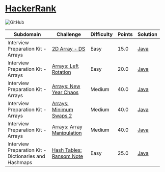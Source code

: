 # [HackerRank](https://www.hackerrank.com/)
![GitHub](https://img.shields.io/github/license/mashape/apistatus.svg?style=for-the-badge)

| Subdomain       |  Challenge      | Difficulty      |  Points         | Solution
|---------------- | --------------- | --------------- | --------------- | -------- |
Interview Preparation Kit - Arrays | [2D Array - DS](https://www.hackerrank.com/challenges/2d-array/problem) | Easy | 15.0 | [Java](./src/main/java/algorithms/arrays/HourGlass.java)
Interview Preparation Kit - Arrays | [Arrays: Left Rotation](https://www.hackerrank.com/challenges/ctci-array-left-rotation) | Easy | 20.0 | [Java](./src/main/java/algorithms/arrays/LeftRotation.java)
Interview Preparation Kit - Arrays | [Arrays: New Year Chaos](https://www.hackerrank.com/challenges/new-year-chaos/problem) | Medium | 40.0 | [Java](./src/main/java/algorithms/arrays/New_Year_Chaos.java)
Interview Preparation Kit - Arrays | [Arrays: Minimum Swaps 2](https://www.hackerrank.com/challenges/minimum-swaps-2/problem) | Medium | 40.0 | [Java](./src/main/java/algorithms/arrays/MinimumSwaps2.java)
Interview Preparation Kit - Arrays | [Arrays: Array Manipulation](https://www.hackerrank.com/challenges/crush/problem) | Medium | 40.0 | [Java](./src/main/java/algorithms/arrays/ArrayManipulation.java)
Interview Preparation Kit - Dictionaries and Hashmaps | [Hash Tables: Ransom Note](https://www.hackerrank.com/challenges/ctci-ransom-note/problem) | Easy | 25.0 | [Java](./src/main/java/algorithms/dictionariesAndHashMaps/RansomNote.java)
